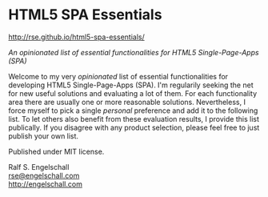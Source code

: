 HTML5 SPA Essentials
====================

http://rse.github.io/html5-spa-essentials/

*An opinionated list of essential functionalities for HTML5 Single-Page-Apps (SPA)*

Welcome to my very *opinionated* list of essential functionalities for
developing HTML5 Single-Page-Apps (SPA). I'm regularily seeking the
net for new useful solutions and evaluating a lot of them. For each
functionality area there are usually one or more reasonable solutions.
Nevertheless, I force myself to pick a single *personal* preference
and add it to the following list. To let others also benefit from these
evaluation results, I provide this list publically. If you disagree with
any product selection, please feel free to just publish your own list.

Published under MIT license.

Ralf S. Engelschall<br/>
rse@engelschall.com<br/>
http://engelschall.com


